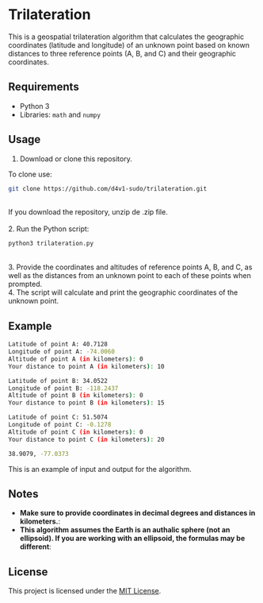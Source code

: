 # Trilateration

This is a geospatial trilateration algorithm that calculates the geographic coordinates (latitude and longitude) of an unknown point based on known distances to three reference points (A, B, and C) and their geographic coordinates.

## Requirements

- Python 3
- Libraries: `math` and `numpy`

## Usage

1. Download or clone this repository.

To clone use:

  ```bash
  git clone https://github.com/d4v1-sudo/trilateration.git
```
<br>
  If you download the repository, unzip de .zip file.
<br><br>
2. Run the Python script:
  
  ```bash
  python3 trilateration.py
  ```
<br>
3. Provide the coordinates and altitudes of reference points A, B, and C, as well as the distances from an unknown point to each of these points when prompted.
<br>
4. The script will calculate and print the geographic coordinates of the unknown point.
<br>

## Example

```bash
Latitude of point A: 40.7128
Longitude of point A: -74.0060
Altitude of point A (in kilometers): 0
Your distance to point A (in kilometers): 10

Latitude of point B: 34.0522
Longitude of point B: -118.2437
Altitude of point B (in kilometers): 0
Your distance to point B (in kilometers): 15

Latitude of point C: 51.5074
Longitude of point C: -0.1278
Altitude of point C (in kilometers): 0
Your distance to point C (in kilometers): 20

38.9079, -77.0373
```
This is an example of input and output for the algorithm.

## Notes

- **Make sure to provide coordinates in decimal degrees and distances in kilometers.**:
- **This algorithm assumes the Earth is an authalic sphere (not an ellipsoid). If you are working with an ellipsoid, the formulas may be different**:

## License

This project is licensed under the [MIT License](LICENSE).
